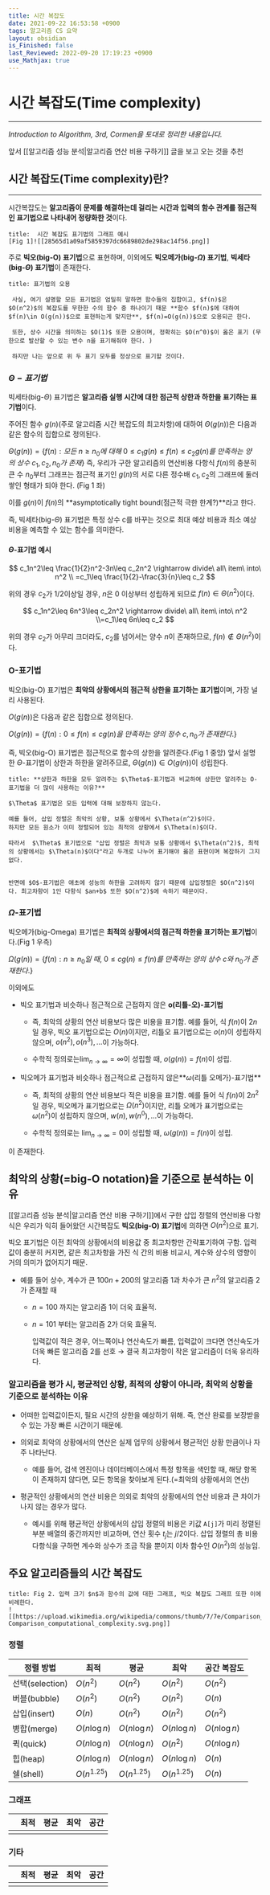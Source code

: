 ```yaml
---
title: 시간 복잡도
date: 2021-09-22 16:53:58 +0900
tags: 알고리즘 CS 요약
layout: obsidian
is_Finished: false
last_Reviewed: 2022-09-20 17:19:23 +0900
use_Mathjax: true
---
```

# 시간 복잡도(Time complexity)

---

*Introduction to Algorithm, 3rd, Cormen을 토대로 정리한 내용입니다.*

앞서 [[알고리즘 성능 분석|알고리즘 연산 비용 구하기]] 글을 보고 오는 것을 추천

## 시간 복잡도(Time complexity)란?
---

시간복잡도는 **알고리즘이 문제를 해결하는데 걸리는 시간과 입력의 함수 관계를 점근적인 표기법으로 나타내어 정량화한 것**이다. 
```ad-note
title:  시간 복잡도 표기법의 그래프 예시
[Fig 1]![[28565d1a09af5859397dc6689802de298ac14f56.png]]
```

주로 **빅오(big-O) 표기법**으로 표현하며, 이외에도 **빅오메가(big-$\Omega$) 표기법**, **빅세타(big-$\Theta$) 표기법**이 존재한다.
```ad-seealso
title: 표기법의 오용
 
 사실, 여기 설명할 모든 표기법은 엄밀히 말하면 함수들의 집합이고, $f(n)$은 $O(n^2)$의 복잡도를 무한한 수의 함수 중 하나이기 때문 **함수 $f(n)$에 대하여 $f(n)\in O(g(n))$으로 표현하는게 맞지만**, $f(n)=O(g(n))$으로 오용되곤 한다.
 
 또한, 상수 시간을 의미하는 $O(1)$ 또한 오용이며, 정확히는 $O(n^0)$이 옳은 표기 (무한으로 발산할 수 있는 변수 n을 표기해줘야 한다. )
 
 하지만 나는 앞으로 위 두 표기 모두를 정상으로 표기할 것이다.
``` 

### $\Theta-표기법$

빅세타(big-$\Theta$) 표기법은 **알고리즘 실행 시간에 대한 점근적 상한과 하한을 표기하는 표기법**이다.

주어진 함수 $g(n)$(주로 알고리즘 시간 복잡도의 최고차항)에 대하여 $\Theta(g(n))$은 다음과 같은 함수의 집합으로 정의된다.

$\Theta(g(n))=\{f(n):모든\ n\geq n_0에\ 대해\ 0\leq c_1g(n)\leq f(n)\leq c_2g(n)를\ 만족하는\ 양의\ 상수\ c_1,c_2,n_0가\ 존재\}$
즉, 우리가 구한 알고리즘의 연산비용 다항식 $f(n)$의 충분히 큰 수 $n_0$부터 그래프는 점근적 표기인 $g(n)$의 서로 다른 정수배 $c_1,c_2$의 그래프에 둘러쌓인 형태가 되야 한다. (Fig 1 좌)

이를 $g(n)$이 $f(n)$의 **asymptotically tight bound(점근적 극한 한계?)**라고 한다.

즉, 빅세타(big-$\Theta$) 표기법은 특정 상수 c를 바꾸는 것으로 최대 예상 비용과 최소 예상 비용을 예측할 수 있는 함수를 의미한다.

#### $\Theta$-표기법 예시

$$
c_1n^2\leq \frac{1}{2}n^2-3n\leq c_2n^2 \rightarrow divide\ all\ item\ into\  n^2 \\
=c_1\leq \frac{1}{2}-\frac{3}{n}\leq c_2
$$

위의 경우 $c_2$가 $1/2$이상일 경우, $n$은 0 이상부터 성립하게 되므로 $f(n)\in \Theta(n^2)$이다. 

$$
c_1n^2\leq 6n^3\leq c_2n^2 \rightarrow divide\ all\ item\ into\ n^2 \\=c_1\leq 6n\leq c_2
$$

위의 경우 $c_2$가 아무리 크더라도, $c_2$를 넘어서는 양수 $n$이 존재하므로, $f(n) \notin \Theta(n^2)$이다.

### O-표기법

빅오(big-O) 표기법은 **최악의 상황에서의 점근적 상한을 표기하는 표기법**이며, 가장 널리 사용된다.

$O(g(n))$은 다음과 같은 집합으로 정의된다.

$O(g(n))=\{f(n): 0\leq f(n) \leq cg(n)을\ 만족하는\ 양의\ 정수\ c, n_0가\ 존재한다.\}$

즉, 빅오(big-O) 표기법은 점근적으로 함수의 상한을 알려준다.(Fig 1 중앙)
앞서 설명한 $\Theta$-표기법이 상한과 하한을 알려주므로, $\Theta(g(n)) \in O(g(n))$이 성립한다.

```ad-seealso
title: **상한과 하한을 모두 알려주는 $\Theta$-표기법과 비교하여 상한만 알려주는 O-표기법을 더 많이 사용하는 이유?**

$\Theta$ 표기법은 모든 입력에 대해 보장하지 않는다. 
 
예를 들어, 삽입 정렬은 최악의 상황, 보통 상황에서 $\Theta(n^2)$이다.
하지만 모든 원소가 이미 정렬되어 있는 최적의 상황에서 $\Theta(n)$이다.

따라서  $\Theta$ 표기법으로 "삽입 정렬은 최악과 보통 상황에서 $\Theta(n^2)$, 최적의 상황에서는 $\Theta(n)$이다"라고 두개로 나누어 표기해야 옳은 표현이며 복잡하기 그지없다.
 
 
반면에 $O$-표기법은 애초에 성능의 하한을 고려하지 않기 때문에 삽입정렬은 $O(n^2)$이다. 최고차항이 1인 다항식 $an+b$ 또한 $O(n^2)$에 속하기 때문이다.
```

### $\Omega$-표기법

빅오메가(big-Omega) 표기법은 **최적의 상황에서의 점근적 하한을 표기하는 표기법**이다.(Fig 1 우측)

$\Omega(g(n))=\{f(n): n\geq n_0일\ 때,\ 0\leq cg(n)\leq f(n)를\ 만족하는\ 양의\ 상수\ c와\ n_0가\ 존재한다.\}$

이외에도 

- 빅오 표기법과 비슷하나 점근적으로 근접하지 않은 **o(리틀-오)-표기법**
  
  - 즉, 최악의 상황의 연산 비용보다 많은 비용을 표기함. 예를 들어, 식 $f(n)$이 $2n$일 경우, 빅오 표기법으로는 $O(n)$이지만, 리틀오 표기법으로는 $o(n)$이 성립하지 않으며, $o(n^2), o(n^3),\dots$이 가능하다.
  
  - 수학적 정의로는$\lim_{n\rightarrow\infty}=\infty$이 성립할 때, $o(g(n))=f(n)$이 성립.

- 빅오메가 표기법과 비슷하나 점근적으로 근접하지 않은**$\omega$(리틀 오메가)-표기법**
  
  - 즉, 최적의 상황의 연산 비용보다 적은 비용을 표기함. 예를 들어 식 $f(n)$이 $2n^2$일 경우, 빅오메가 표기법으로는 $\Omega(n^2)$이지만, 리틀 오메가 표기법으로는 $\omega(n^2)$이 성립하지 않으며, $w(n), w(n^0),\dots$이 가능하다.
  
  - 수학적 정의로는 $\lim_{n\rightarrow\infty}=0$이 성립할 때, $\omega(g(n))=f(n)$이 성립.

이 존재한다.

## 최악의 상황(=big-O notation)을 기준으로 분석하는 이유

[[알고리즘 성능 분석|알고리즘 연산 비용 구하기]]에서 구한 삽입 정렬의 연산비용 다항식은 우리가 익히 들어왔던 시간복잡도 **빅오(big-O) 표기법**에 의하면 $O(n^2)$으로 표기.

빅오 표기법은 이전 최악의 상황에서의 비용값 중 최고차항만 간략표기하여 구함. 
입력값이 충분히 커지면, 같은 최고차항을 가진 식 간의 비용 비교시, 계수와 상수의 영향이 거의 의미가 없어지기 때문.

- 예를 들어 상수, 계수가 큰 $100n+200$의 알고리즘 1과 차수가 큰 $n^2$의 알고리즘 2가 존재할 때
  
  - $n= 100$ 까지는 알고리즘 1이 더욱 효율적.
  
  - $n = 101$ 부터는 알고리즘 2가 더욱 효율적. 
    
    입력값이 적은 경우, 어느쪽이나 연산속도가 빠름, 입력값이 크다면 연산속도가 더욱 빠른 알고리즘 2를 선호 $\rightarrow$ 결국 최고차항이 작은 알고리즘이 더욱 유리하다.

### 알고리즘을 평가 시, 평균적인 상황, 최적의 상황이 아니라, 최악의 상황을 기준으로 분석하는 이유

- 어떠한 입력값이든지, 필요 시간의 상한을 예상하기 위해. 즉, 연산 완료를 보장받을 수 있는 가장 빠른 시간이기 때문에.

- 의외로 최악의 상황에서의 연산은 실제 업무의 상황에서 평균적인 상황 만큼이나 자주 나타난다.
  
  - 예를 들어, 검색 엔진이나 데이터베이스에서 특정 항목을 색인할 때, 해당 항목이 존재하지 않다면, 모든 항목을 찾아보게 된다.(=최악의 상황에서의 연산)

- 평균적인 상황에서의 연산 비용은 의외로 최악의 상황에서의 연산 비용과 큰 차이가 나지 않는 경우가 많다.
  
  - 예시를 위해 평균적인 상황에서의 삽입 정렬의 비용은 키값 `A[j]`가 미리 정렬된 부분 배열의 중간까지만 비교하며, 연산 횟수 $t_j$는 $j/2$이다.
    삽입 정렬의 총 비용 다항식을 구하면 계수와 상수가 조금 작을 뿐이지 이차 함수인 $O(n^2)$의 성능임.

## 주요 알고리즘들의 시간 복잡도
```ad-note
title: Fig 2. 입력 크기 $n$과 함수의 값에 대한 그래프, 빅오 복잡도 그래프 또한 이에 비례한다.
![[https://upload.wikimedia.org/wikipedia/commons/thumb/7/7e/Comparison_computational_complexity.svg/1024px-Comparison_computational_complexity.svg.png]]
```


### 정렬

| 정렬 방법         | 최적            | 평균            | 최악            | 공간 복잡도       |
| ------------- | ------------- | ------------- | ------------- | ------------ |
| 선택(selection) | $O(n^2)$      | $O(n^2)$      | $O(n^2)$      | $O(n^2)$     |
| 버블(bubble)    | $O(n^2)$      | $O(n^2)$      | $O(n^2)$      | $O(n)$       |
| 삽입(insert)    | $O(n)$        | $O(n^2)$      | $O(n^2)$      | $O(n^2)$     |
| 병합(merge)     | $O(n\log n)$  | $O(n\log n)$  | $O(n\log n)$  | $O(n\log n)$ |
| 퀵(quick)      | $O(n\log n)$  | $O(n\log n)$  | $O(n^2)$      | $O(n\log n)$ |
| 힙(heap)       | $O(n\log n)$  | $O(n\log n)$  | $O(n\log n)$  | $O(n)$       |
| 쉘(shell)      | $O(n^{1.25})$ | $O(n^{1.25})$ | $O(n^{1.25})$ | $O(n)$       |

### 그래프

|     | 최적  | 평균  | 최악  | 공간  |
| --- | --- | --- | --- | --- |
|     |     |     |     |     |

### 기타

|     | 최적  | 평균  | 최악  | 공간  |
| --- | --- | --- | --- | --- |
|     |     |     |     |     |
